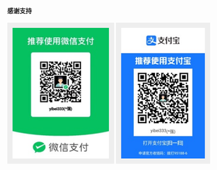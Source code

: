 #### 感谢支持

<img style="display:inline;padding:12px;background-color:#eee;height:300px" src="https://raw.githubusercontent.com/yibei333/star-each-other/refs/heads/main/assets/wechat.jpg">

<img style="display:inline;padding:12px;background-color:#eee;height:300px" src="https://raw.githubusercontent.com/yibei333/star-each-other/refs/heads/main/assets/alipay.jpg">